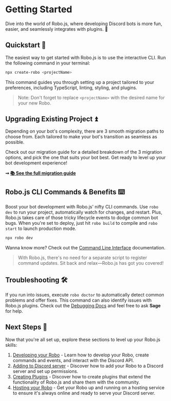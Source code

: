 # Getting Started

Dive into the world of Robo.js, where developing Discord bots is more fun, easier, and seamlessly integrates with plugins. 🎉

## Quickstart 🚀

The easiest way to get started with Robo.js is to use the interactive CLI. Run the following command in your terminal:

```bash
npx create-robo <projectName>
```

This command guides you through setting up a project tailored to your preferences, including TypeScript, linting, styling, and plugins.

> Note: Don't forget to replace `<projectName>` with the desired name for your new Robo.

## Upgrading Existing Project ⏫

Depending on your bot's complexity, there are 3 smooth migration paths to choose from. Each tailored to make your bot's transition as seamless as possible.

Check out our migration guide for a detailed breakdown of the 3 migration options, and pick the one that suits your bot best. Get ready to level up your bot development experience!

**➞ [📚 See the full migration guide](/docs/migrating)**

## Robo.js CLI Commands & Benefits ⌨️

Boost your bot development with Robo.js' nifty CLI commands. Use `robo dev` to run your project, automatically watch for changes, and restart. Plus, Robo.js takes care of those tricky lifecycle events to dodge common bot bugs. When you're set to deploy, just hit `robo build` to compile and `robo start` to launch production mode.

```bash
npx robo dev
```

Wanna know more? Check out the [Command Line Interface](/docs/advanced/command-line) documentation.

> With Robo.js, there's no need for a separate script to register command updates. Sit back and relax—Robo.js has got you covered!

## Troubleshooting 🛠️

If you run into issues, execute `robo doctor` to automatically detect common problems and offer fixes. This command can also identify issues with Robo.js plugins. Check out the [Debugging Docs](/docs/advanced/debugging) and feel free to ask **Sage** for help.

<!--
> **Note:** You can summon **Sage** in the documentation site at any time by pressing *Command + K* or *Control + K*.
-->

## Next Steps 🧭

Now that you're all set up, explore these sections to level up your Robo.js skills:

1. [Developing your Robo](/docs/basics/overview) - Learn how to develop your Robo, create commands and events, and interact with the Discord API.
2. [Adding to Discord server](/docs/adding-to-server) - Discover how to add your Robo to a Discord server and set up permissions.
3. [Creating Plugins](/docs/advanced/plugins) - Discover how to create plugins that extend the functionality of Robo.js and share them with the community.
4. [Hosting your Robo](/docs/hosting) - Get your Robo up and running on a hosting service to ensure it's always online and ready to serve your Discord server.
